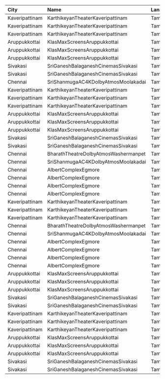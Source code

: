 | City           | Name                                 | Language |  Time | Type        | Price | Capacity | Booked |
| :------------- | :----------------------------------- | :------- | ----: | :---------- | ----: | -------: | -----: |
| Kaveripattinam | KarthikeyanTheaterKaveripattinam     | Tamil    | 10:30 | BoxLeft     |   50₹ |       18 |     18 |
| Kaveripattinam | KarthikeyanTheaterKaveripattinam     | Tamil    | 10:30 | BoxRight    |   50₹ |       18 |     18 |
| Kaveripattinam | KarthikeyanTheaterKaveripattinam     | Tamil    | 10:30 | FirstClass  |   50₹ |      288 |      0 |
| Aruppukkottai  | KlasMaxScreensAruppukkottai          | Tamil    | 10:30 | Executive   |   70₹ |       96 |     96 |
| Aruppukkottai  | KlasMaxScreensAruppukkottai          | Tamil    | 10:30 | Premium     |   50₹ |      416 |    345 |
| Aruppukkottai  | KlasMaxScreensAruppukkottai          | Tamil    | 10:30 | Basic       |   50₹ |       46 |     46 |
| Sivakasi       | SriGaneshBalaganeshCinemasSivakasi   | Tamil    | 10:30 | Balcony     |  100₹ |      208 |    208 |
| Sivakasi       | SriGaneshBalaganeshCinemasSivakasi   | Tamil    | 10:30 | Premium     |   80₹ |      399 |    202 |
| Chennai        | SriShanmugaAC4KDolbyAtmosMoolakadai  | Tamil    | 11:30 | FirstClass  |  110₹ |      682 |    350 |
| Kaveripattinam | KarthikeyanTheaterKaveripattinam     | Tamil    | 14:00 | BoxLeft     |   50₹ |       18 |     18 |
| Kaveripattinam | KarthikeyanTheaterKaveripattinam     | Tamil    | 14:00 | BoxRight    |   50₹ |       18 |     18 |
| Kaveripattinam | KarthikeyanTheaterKaveripattinam     | Tamil    | 14:00 | FirstClass  |   50₹ |      288 |      0 |
| Aruppukkottai  | KlasMaxScreensAruppukkottai          | Tamil    | 14:30 | Executive   |   70₹ |       96 |     96 |
| Aruppukkottai  | KlasMaxScreensAruppukkottai          | Tamil    | 14:30 | Premium     |   50₹ |      416 |    345 |
| Aruppukkottai  | KlasMaxScreensAruppukkottai          | Tamil    | 14:30 | Basic       |   50₹ |       46 |     46 |
| Sivakasi       | SriGaneshBalaganeshCinemasSivakasi   | Tamil    | 14:30 | Balcony     |  100₹ |      208 |    208 |
| Sivakasi       | SriGaneshBalaganeshCinemasSivakasi   | Tamil    | 14:30 | Premium     |   80₹ |      399 |    202 |
| Chennai        | BharathTheatreDolbyAtmosWashermanpet | Tamil    | 15:00 | FirstClass  |  130₹ |      647 |    324 |
| Chennai        | SriShanmugaAC4KDolbyAtmosMoolakadai  | Tamil    | 15:00 | FirstClass  |  110₹ |      682 |    350 |
| Chennai        | AlbertComplexEgmore                  | Tamil    | 15:00 | Balcony     |  110₹ |      334 |    181 |
| Chennai        | AlbertComplexEgmore                  | Tamil    | 15:00 | FirstClass  |   95₹ |      384 |    208 |
| Chennai        | AlbertComplexEgmore                  | Tamil    | 15:00 | SecondClass |   75₹ |      288 |    144 |
| Chennai        | AlbertComplexEgmore                  | Tamil    | 15:00 | ThirdClass  |   50₹ |       80 |     48 |
| Kaveripattinam | KarthikeyanTheaterKaveripattinam     | Tamil    | 18:00 | BoxLeft     |   50₹ |       18 |     18 |
| Kaveripattinam | KarthikeyanTheaterKaveripattinam     | Tamil    | 18:00 | BoxRight    |   50₹ |       18 |     18 |
| Kaveripattinam | KarthikeyanTheaterKaveripattinam     | Tamil    | 18:00 | FirstClass  |   50₹ |      288 |      0 |
| Chennai        | BharathTheatreDolbyAtmosWashermanpet | Tamil    | 18:30 | FirstClass  |  130₹ |      647 |    324 |
| Chennai        | SriShanmugaAC4KDolbyAtmosMoolakadai  | Tamil    | 18:30 | FirstClass  |  110₹ |      682 |    350 |
| Chennai        | AlbertComplexEgmore                  | Tamil    | 18:30 | Balcony     |  110₹ |      334 |    181 |
| Chennai        | AlbertComplexEgmore                  | Tamil    | 18:30 | FirstClass  |   95₹ |      384 |    208 |
| Chennai        | AlbertComplexEgmore                  | Tamil    | 18:30 | SecondClass |   75₹ |      288 |    144 |
| Chennai        | AlbertComplexEgmore                  | Tamil    | 18:30 | ThirdClass  |   50₹ |       80 |     48 |
| Aruppukkottai  | KlasMaxScreensAruppukkottai          | Tamil    | 18:30 | Executive   |   70₹ |       96 |     96 |
| Aruppukkottai  | KlasMaxScreensAruppukkottai          | Tamil    | 18:30 | Premium     |   50₹ |      416 |    345 |
| Aruppukkottai  | KlasMaxScreensAruppukkottai          | Tamil    | 18:30 | Basic       |   50₹ |       46 |     46 |
| Sivakasi       | SriGaneshBalaganeshCinemasSivakasi   | Tamil    | 18:30 | Balcony     |  100₹ |      208 |    208 |
| Sivakasi       | SriGaneshBalaganeshCinemasSivakasi   | Tamil    | 18:30 | Premium     |   80₹ |      399 |    202 |
| Kaveripattinam | KarthikeyanTheaterKaveripattinam     | Tamil    | 21:30 | BoxLeft     |   50₹ |       18 |     18 |
| Kaveripattinam | KarthikeyanTheaterKaveripattinam     | Tamil    | 21:30 | BoxRight    |   50₹ |       18 |     18 |
| Kaveripattinam | KarthikeyanTheaterKaveripattinam     | Tamil    | 21:30 | FirstClass  |   50₹ |      288 |      0 |
| Aruppukkottai  | KlasMaxScreensAruppukkottai          | Tamil    | 22:30 | Executive   |   70₹ |       96 |     96 |
| Aruppukkottai  | KlasMaxScreensAruppukkottai          | Tamil    | 22:30 | Premium     |   50₹ |      416 |    345 |
| Aruppukkottai  | KlasMaxScreensAruppukkottai          | Tamil    | 22:30 | Basic       |   50₹ |       46 |     46 |
| Sivakasi       | SriGaneshBalaganeshCinemasSivakasi   | Tamil    | 22:30 | Balcony     |  100₹ |      208 |    208 |
| Sivakasi       | SriGaneshBalaganeshCinemasSivakasi   | Tamil    | 22:30 | Premium     |   80₹ |      399 |    202 |